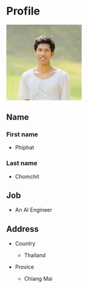 # Profile
<img src='./profileimage.jpg' width=200/>

## Name
### First name
* Phiphat
### Last name
* Chomchit
## Job
* An AI Engineer
## Address

* Country
    - Thailand

* Provice
    - Chiang Mai